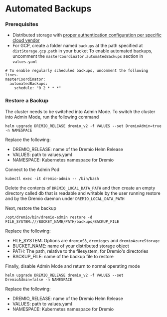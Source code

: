 # Automated Backups

### Prerequisites
* Distributed storage with [proper authentication configuration per specific cloud vendor](https://github.com/dremio/dremio-cloud-tools/blob/master/charts/dremio_v2/docs/Values-Reference.md#credentials-for-aws-s3)
* For GCP, create a folder named `backups` at the path specified at `distStorage.gcp.path` in your bucket
To enable automated backups, uncomment the `masterCoordinator.automatedBackups` section in `values.yaml`
```
# To enable regularly scheduled backups, uncomment the following lines.
masterCoordinator:
  automatedBackups:
    schedule: "0 2 * * *"
```

### Restore a Backup
The cluster needs to be switched into Admin Mode. To switch the cluster into Admin Mode, run
the following command
```
helm upgrade DREMIO_RELEASE dremio_v2 -f VALUES --set DremioAdmin=true -n NAMESPACE
```
Replace the following:
* DREMIO_RELEASE: name of the Dremio Helm Release
* VALUES: path to values.yaml
* NAMESPACE: Kubernetes namespace for Dremio

Connect to the Admin Pod
```
kubectl exec -it dremio-admin -- /bin/bash
```

Delete the contents of `DREMIO_LOCAL_DATA_PATH` and then create an empty directory called db that is
readable and writable by the user running restore and by the Dremio daemon under `DREMIO_LOCAL_DATA_PATH`

Next, restore the backup
```
/opt/dremio/bin/dremio-admin restore -d FILE_SYSTEM:///BUCKET_NAME/PATH/backups/BACKUP_FILE
```
Replace the following:
* FILE_SYSTEM: Options are `dremioS3`, `dremiogcs` and `dremioAzureStorage`
* BUCKET_NAME: name of your distributed storage object
* PATH: The path, relative to the filesystem, for Dremio's directories
* BACKUP_FILE: name of the backup file to restore

Finally, disable Admin Mode and return to normal operating mode
```
helm upgrade DREMIO_RELEASE dremio_v2 -f VALUES --set DremioAdmin=false -n NAMESPACE
```
Replace the following:
* DREMIO_RELEASE: name of the Dremio Helm Release
* VALUES: path to values.yaml
* NAMESPACE: Kubernetes namespace for Dremio
